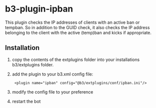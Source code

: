 b3-plugin-ipban
===============

This plugin checks the  IP addresses of clients with an active ban or tempban. So in addition to the GUID check, it also
checks the IP address belonging to the client with the active (temp)ban and kicks if appropriate.

## Installation

1. copy the contents of the extplugins folder into your installations b3/extplugins folder.
2. add the plugin to your b3.xml config file:

        <plugin name="ipban" config="@b3/extplugins/conf/ipban.ini"/>

3. modify the config file to your preference
4. restart the bot